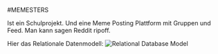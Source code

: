 #MEMESTERS

Ist ein Schulprojekt. Und eine Meme Posting Plattform mit Gruppen und Feed.
Man kann sagen Reddit ripoff.

Hier das Relationale Datenmodell:
![Relational Database Model](https://i.ibb.co/yY6Kd7L/Social-db.png)
